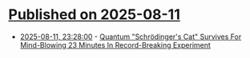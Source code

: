 # [Published on 2025-08-11](index.md)

* [2025-08-11, 23:28:00](https://soylentnews.org/article.pl?sid=25/08/10/1038254&from=rss) - [Quantum \"Schrödinger's Cat\" Survives For Mind-Blowing 23 Minutes In Record-Breaking Experiment](https://soylentnews.org/article.pl?sid=25/08/10/1038254&from=rss)

